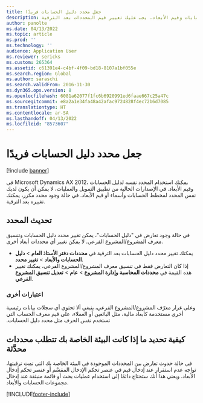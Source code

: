 ```yaml
---
title: جعل محدد دليل الحسابات فريدًا
description: يشرح هذا الموضوع تعذر الحصول على المحدد نفسه لدليل الحسابات وقيم الأبعاد. يجب عليك تغيير قيم المحددات بعد الترقية.
author: panolte
ms.date: 04/13/2022
ms.topic: article
ms.prod: ''
ms.technology: ''
audience: Application User
ms.reviewer: sericks
ms.custom: 265364
ms.assetid: c61391e4-c4bf-4f09-bd18-8107a1bf055e
ms.search.region: Global
ms.author: saraschi
ms.search.validFrom: 2016-11-30
ms.dyn365.ops.version: 8
ms.openlocfilehash: 6081a62077f1fc6b6920991ed6faae667c25a47c
ms.sourcegitcommit: e8a2a1e34fa48a42afac9724828f4ec72b6d7085
ms.translationtype: HT
ms.contentlocale: ar-SA
ms.lasthandoff: 04/13/2022
ms.locfileid: "8573607"
---
```

# <a name="make-the-chart-of-accounts-delimiter-unique"></a>جعل محدد دليل الحسابات فريدًا

[!include [banner](../includes/banner.md)]

في Microsoft Dynamics AX 2012، يمكنك استخدام المحدد نفسه لدليل الحسابات وقيم الأبعاد. في الإصدارات الحالية من تطبيق التمويل والعمليات، لا يمكن أن يكون لديك نفس المحدد لمخطط الحسابات وأسماء أو قيم الأبعاد. في حالة وجود محدد مكرر، يمكنك تغييره بعد الترقية. 

## <a name="update-delimiter"></a>تحديث المحدد
في حالة وجود تعارض في "دليل الحسابات"، يمكن تغيير محدد دليل الحسابات وتنسيق معرف المشروع/المشروع الفرعي. لا يمكن تغيير أي محددات أبعاد أخرى. 
- يمكنك تغيير محدد دليل الحسابات بعد الترقية في **محددات دفتر الأستاذ العام** > **دليل الحسابات والأبعاد** > **تغيير محدد**. 
- إذا كان التعارض فقط في تنسيق معرف المشروع/المشروع الفرعي، يمكنك تغيير هذه القيمة في **محددات المحاسبة وإدارة المشروع** > **عام** > **تعديل تنسيق المشروع الفرعي**. 

### <a name="other-considerations"></a>اعتبارات أخرى
وعلى غرار معرّف المشروع/المشروع الفرعي، ينبغي ألا تحتوي أي سجلات بيانات رئيسية أخرى مستخدمة كأبعاد مالية، مثل البائعين أو العملاء، على قيم معرف الحساب التي تستخدم نفس الحرف مثل ‏‫محدد دليل الحسابات. 

## <a name="how-to-determine-if-your-environment-requires-updated-delimiters"></a>كيفية تحديد ما إذا كانت البيئة الخاصة بك تتطلب محددات محدَّثة 
في حالة حدوث تعارض بين المحددات الموجودة في البيئة الخاصة بك التي تمت ترقيتها، تواجه عدم استقرار عند إدخال قيم في عنصر تحكم الإدخال المقسَّم أو عنصر تحكم إدخال الأبعاد. ويعني هذا أنك ستحتاج دائمًا إلى استخدام عمليات بحث أو قائمة منبثقة عند إدخال مجموعات الحسابات والأبعاد.

[!INCLUDE[footer-include](../../../includes/footer-banner.md)]
